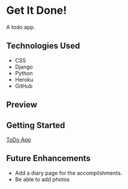 # Get It Done!

A todo app.

## Technologies Used

- CSS
- Django
- Python
- Heroku
- GitHub

## Preview



## Getting Started
[ToDo App](https://todo-app-91.herokuapp.com/)


## Future Enhancements

- Add a diary page for the accomplishments.
- Be able to add photos